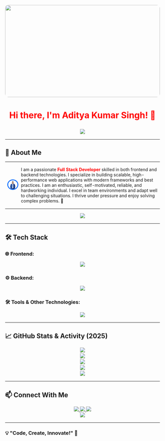 <p align="center">
  <img src="abc%20(1).gif" width="100%" height="300px" style="object-fit:cover; border-radius: 10px;" />
</p>

# <p align="center"><strong><span style="color:red;">Hi there, I'm Aditya Kumar Singh! 👋</span></strong></p>

<p align="center">
  <img src="https://readme-typing-svg.herokuapp.com?color=FF0000&size=32&center=true&vCenter=true&width=1000&lines=🚀+FULL+STACK+DEVELOPER;💻+PASSIONATE+ABOUT+CODING;⚡+BUILDING+SCALABLE+APPLICATIONS" />
</p>

---

## 🚀 About Me

<table>
  <tr>
    <td>
      <img src="profile.png" width="180px" style="border-radius: 50%; border: 3px solid #0D6EFD;" />
    </td>
    <td>
      

I am a passionate <strong><span style="color:red;">Full Stack Developer</span></strong> skilled in both frontend and backend technologies. I specialize in building scalable, high-performance web applications with modern frameworks and best practices. I am an enthusiastic, self-motivated, reliable, and hardworking individual. I excel in team environments and adapt well to challenging situations. I thrive under pressure and enjoy solving complex problems. 🚀
    </td>
  </tr>
</table>

<p align="center">
  <img src="https://img.shields.io/badge/Code-Create-Innovate-F7B93E?style=for-the-badge" />
</p>

---

## 🛠 Tech Stack

### 🌐 Frontend:
<p align="center">
  <img src="https://skillicons.dev/icons?i=html,css,js,react" />
</p>

### ⚙️ Backend:
<p align="center">
  <img src="https://skillicons.dev/icons?i=java,spring,mysql" />
</p>

### 🛠 Tools & Other Technologies:
<p align="center">
  <img src="https://skillicons.dev/icons?i=git,github,vscode,postman,docker" />
</p>

---

## 📈 GitHub Stats & Activity (2025)
<p align="center">
  <img src="https://github-readme-streak-stats.herokuapp.com/?user=AdityaKumarSingh&theme=tokyonight" />
  <br>
  <img src="https://github-readme-stats.vercel.app/api?username=AdityaKumarSingh&show_icons=true&theme=tokyonight&include_all_commits=true&count_private=true" />
  <br>
  <img src="https://github-profile-summary-cards.vercel.app/api/cards/profile-details?username=AdityaKumarSingh&theme=tokyonight" />
  <br>
  <img src="https://github-readme-activity-graph.vercel.app/graph?username=AdityaKumarSingh&theme=react-dark&area=true&hide_border=true&color=FFD700&line=FF0000&point=00FFFF" />
  <br>
  <img src="https://github-profile-trophy.vercel.app/?username=AdityaKumarSingh&theme=tokyonight&column=7" />
</p>

---

## 📫 Connect With Me
<p align="center">
  <a href="https://www.linkedin.com/in/adityakumarsingh/">
    <img src="https://img.shields.io/badge/LinkedIn-0077B5?style=for-the-badge&logo=linkedin&logoColor=white" />
  </a>
  <a href="https://github.com/AdityaKumarSingh">
    <img src="https://img.shields.io/badge/GitHub-181717?style=for-the-badge&logo=github&logoColor=white" />
  </a>
  <a href="https://twitter.com/AdityaKumarSingh">
    <img src="https://img.shields.io/badge/Twitter-1DA1F2?style=for-the-badge&logo=twitter&logoColor=white" />
  </a>
  <br>
  <a href="resume.pdf" download>
    <img src="https://img.shields.io/badge/Download%20Resume-PDF-red?style=for-the-badge&logo=adobeacrobatreader&logoColor=white" />
  </a>
</p>

---
### 💡 "Code, Create, Innovate!" 🚀

















